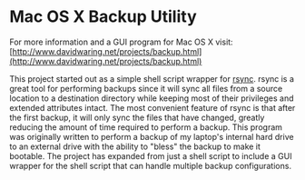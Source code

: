 Mac OS X Backup Utility
=======================

For more information and a GUI program for Mac OS X visit: [http://www.davidwaring.net/projects/backup.html](http://www.davidwaring.net/projects/backup.html)

This project started out as a simple shell script wrapper for [rsync](https://rsync.samba.org/). rsync is a great tool for performing backups since it will sync all files from a source location to a destination directory while keeping most of their privileges and extended attributes intact. The most convenient feature of rsync is that after the first backup, it will only sync the files that have changed, greatly reducing the amount of time required to perform a backup. This program was originally written to perform a backup of my laptop's internal hard drive to an external drive with the ability to "bless" the backup to make it bootable. The project has expanded from just a shell script to include a GUI wrapper for the shell script that can handle multiple backup configurations.
